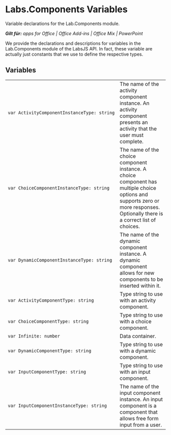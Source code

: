
# Labs.Components Variables
Variable declarations for the Lab.Components module.

 _**Gilt für:** apps for Office | Office Add-ins | Office Mix | PowerPoint_

We provide the declarations and descriptions for variables in the Lab.Components module of the LabsJS API. In fact, these variable are actually just constants that we use to define the respective types.

## Variables


|||
|:-----|:-----|
| `var ActivityComponentInstanceType: string`|The name of the activity component instance. An activity component presents an activity that the user must complete.|
| `var ChoiceComponentInstanceType: string`|The name of the choice component instance. A choice component has multiple choice options and supports zero or more responses. Optionally there is a correct list of choices.|
| `var DynamicComponentInstanceType: string`|The name of the dynamic component instance. A dynamic component allows for new components to be inserted within it.|
| `var ActivityComponentType: string`|Type string to use with an activity component.|
| `var ChoiceComponentType: string`|Type string to use with a choice component.|
| `var Infinite: number`|Data container.|
| `var DynamicComponentType: string`|Type string to use with a dynamic component.|
| `var InputComponentType: string`|Type string to use with an input component.|
| `var InputComponentInstanceType: string`|The name of the input component instance. An input component is a component that allows free form input from a user.|
